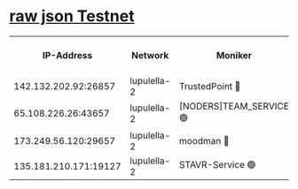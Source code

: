 [raw json Testnet](https://rpc-check.jaclalt.stavr.tech/jaclalt/rpc-jaclalt-result.json)
=

<table><tr><th>IP-Address</th><th>Network</th><th>Moniker</th><th>Latest Block Height</th><th>Earliest Block Height</th><th>Catching Up</th><th>Tx Index</th><th>Voting Power</th><th>Scan Time</th></tr><tr><td>142.132.202.92:26857</td><td>lupulella-2</td><td>TrustedPoint 🔴</td><td>7179215</td><td>6282001</td><td>False</td><td>off</td><td>400065</td><td>2024-03-19T15:09:15.789705349UTC</td></tr><tr><td>65.108.226.26:43657</td><td>lupulella-2</td><td>[NODERS]TEAM_SERVICE 🟢</td><td>7179215</td><td>6282001</td><td>False</td><td>on</td><td>0</td><td>2024-03-19T15:09:16.119374679UTC</td></tr><tr><td>173.249.56.120:29657</td><td>lupulella-2</td><td>moodman 🔴</td><td>7179215</td><td>7079215</td><td>False</td><td>off</td><td>1075134</td><td>2024-03-19T15:09:15.510387092UTC</td></tr><tr><td>135.181.210.171:19127</td><td>lupulella-2</td><td>STAVR-Service 🟢</td><td>7179214</td><td>7176001</td><td>False</td><td>on</td><td>0</td><td>2024-03-19T15:09:06.854538049UTC</td></tr></table>
